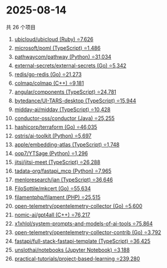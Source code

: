 # 2025-08-14

共 26 个项目

<!-- BEGIN GITHUB -->
<!-- 最后更新时间 2025-08-14 19:08:46 +0800 -->
1. [ubicloud/ubicloud (Ruby) ⭐7,626](https://github.com/ubicloud/ubicloud)
1. [microsoft/poml (TypeScript) ⭐1,486](https://github.com/microsoft/poml)
1. [pathwaycom/pathway (Python) ⭐31,034](https://github.com/pathwaycom/pathway)
1. [external-secrets/external-secrets (Go) ⭐5,342](https://github.com/external-secrets/external-secrets)
1. [redis/go-redis (Go) ⭐21,273](https://github.com/redis/go-redis)
1. [colmap/colmap (C++) ⭐9,181](https://github.com/colmap/colmap)
1. [angular/components (TypeScript) ⭐24,781](https://github.com/angular/components)
1. [bytedance/UI-TARS-desktop (TypeScript) ⭐15,944](https://github.com/bytedance/UI-TARS-desktop)
1. [midday-ai/midday (TypeScript) ⭐10,428](https://github.com/midday-ai/midday)
1. [conductor-oss/conductor (Java) ⭐25,255](https://github.com/conductor-oss/conductor)
1. [hashicorp/terraform (Go) ⭐46,035](https://github.com/hashicorp/terraform)
1. [ostris/ai-toolkit (Python) ⭐5,697](https://github.com/ostris/ai-toolkit)
1. [apple/embedding-atlas (TypeScript) ⭐1,748](https://github.com/apple/embedding-atlas)
1. [oop7/YTSage (Python) ⭐1,296](https://github.com/oop7/YTSage)
1. [jitsi/jitsi-meet (TypeScript) ⭐26,288](https://github.com/jitsi/jitsi-meet)
1. [tadata-org/fastapi_mcp (Python) ⭐7,965](https://github.com/tadata-org/fastapi_mcp)
1. [menloresearch/jan (TypeScript) ⭐36,646](https://github.com/menloresearch/jan)
1. [FiloSottile/mkcert (Go) ⭐55,634](https://github.com/FiloSottile/mkcert)
1. [filamentphp/filament (PHP) ⭐25,515](https://github.com/filamentphp/filament)
1. [open-telemetry/opentelemetry-collector (Go) ⭐5,600](https://github.com/open-telemetry/opentelemetry-collector)
1. [nomic-ai/gpt4all (C++) ⭐76,217](https://github.com/nomic-ai/gpt4all)
1. [x1xhlol/system-prompts-and-models-of-ai-tools ⭐75,864](https://github.com/x1xhlol/system-prompts-and-models-of-ai-tools)
1. [open-telemetry/opentelemetry-collector-contrib (Go) ⭐3,792](https://github.com/open-telemetry/opentelemetry-collector-contrib)
1. [fastapi/full-stack-fastapi-template (TypeScript) ⭐36,425](https://github.com/fastapi/full-stack-fastapi-template)
1. [unslothai/notebooks (Jupyter Notebook) ⭐3,188](https://github.com/unslothai/notebooks)
1. [practical-tutorials/project-based-learning ⭐239,280](https://github.com/practical-tutorials/project-based-learning)
<!-- END GITHUB -->